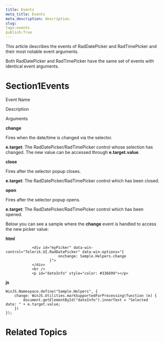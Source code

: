 ```yaml
---
title: Events
meta_title: Events
meta_description: description.
slug: 
tags:events
publish:True
---
```



This article describes the events of RadDatePicker and RadTimePicker
				and their most notable event arguments.
			

Both RadDatePicker and RadTimePicker have the same set of events with
				identical event arguments.
			

# Section1Events

Event Name

Description

Arguments

__change__

Fires when the date/time is changed via the selector.
							

__e.target__: The RadDatePicker/RadTimePicker control whose selection has changed. The new value can 
								be accessed through __e.target.value__.
							

__close__

Fires after the selector popup closes.
							

__e.target__: The RadDatePicker/RadTimePicker control which has been closed.

							

__open__

Fires after the selector popup opens.
							

__e.target__: The RadDatePicker/RadTimePicker control which has been opened.
							

Below you can see a sample where the __change__ event is handled to access the new picker value:


 __html__
    


				<div id="myPicker" data-win-control="Telerik.UI.RadDatePicker" data-win-options="{
							onchange: Sample.Helpers.change
						}">
				</div>
				<br />
				<p id="dateInfo" style="color: #336699"></p>




 __js__
    


	WinJS.Namespace.define("Sample.Helpers", {
		change: WinJS.Utilities.markSupportedForProcessing(function (e) {
			document.getElementById("dateInfo").innerText = "Selected date: " + e.target.value;
		})
	});



# Related Topics
